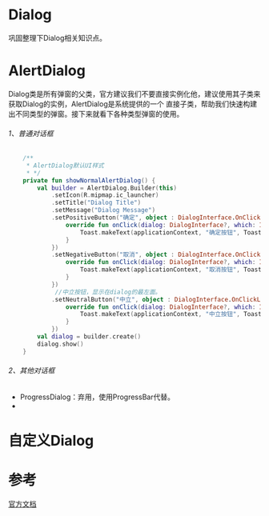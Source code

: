 # Dialog

巩固整理下Dialog相关知识点。

# AlertDialog

Dialog类是所有弹窗的父类，官方建议我们不要直接实例化他，建议使用其子类来获取Dialog的实例，AlertDialog是系统提供的一个
直接子类，帮助我们快速构建出不同类型的弹窗。接下来就看下各种类型弹窗的使用。

###### 1、普通对话框

```kotlin
    /**
     * AlertDialog默认UI样式
     * */
    private fun showNormalAlertDialog() {
        val builder = AlertDialog.Builder(this)
            .setIcon(R.mipmap.ic_launcher)
            .setTitle("Dialog Title")
            .setMessage("Dialog Message")
            .setPositiveButton("确定", object : DialogInterface.OnClickListener {
                override fun onClick(dialog: DialogInterface?, which: Int) {
                    Toast.makeText(applicationContext, "确定按钮", Toast.LENGTH_SHORT).show()
                }
            })
            .setNegativeButton("取消", object : DialogInterface.OnClickListener {
                override fun onClick(dialog: DialogInterface?, which: Int) {
                    Toast.makeText(applicationContext, "取消按钮", Toast.LENGTH_SHORT).show()
                }
            })
             //中立按钮，显示在dialog的最左面。
            .setNeutralButton("中立", object : DialogInterface.OnClickListener {
                override fun onClick(dialog: DialogInterface?, which: Int) {
                    Toast.makeText(applicationContext, "中立按钮", Toast.LENGTH_SHORT).show()
                }
            })
        val dialog = builder.create()
        dialog.show()
    }
```

###### 2、其他对话框

- ProgressDialog：弃用，使用ProgressBar代替。
- 

# 自定义Dialog

# 参考

[官方文档](https://developer.android.com/develop/ui/views/components/dialogs)